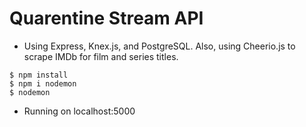 # Quarentine Stream API

- Using Express, Knex.js, and PostgreSQL. Also, using Cheerio.js to scrape IMDb for film and series titles.

```
$ npm install
$ npm i nodemon
$ nodemon
```

- Running on localhost:5000
